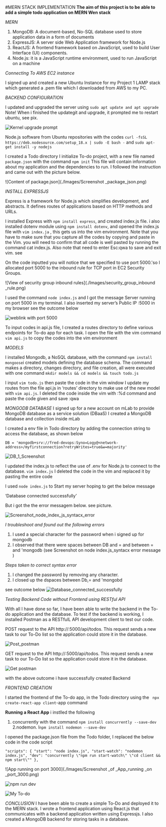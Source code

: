 #MERN STACK IMPLEMENTATION
**The aim of this project is to be able  to add a simple todo  application on MERN Wen stack**

*MERN*
1. MongoDB: A document-based, No-SQL database used to store application data in a form of documents
2. ExpressJS: A server side Web Application framework for Node.js
3. ReactJS: A frontend framework based on JavaScript, used to build User Interface (UI) components.
4. Node.js: it is a JavaScript runtime environment, used to run JavaScript on a machine

*Connecting To AWS EC2 instance*

I signed up and created a new Ubuntu Instance for my Project 1 LAMP stack which generated a .pem file which I downloaded from AWS to my PC.

*BACKEND CONFIGURATION*

I updated  and upgraded the server using `sudo apt update and apt upgrade`
Note! When i finished the updategit and upgrade, it prompted me to restart ubuntu, see pix.

![Kernel upgrade prompt](./images/Kernel_upgrade_prompt.png)

Node.js software from Ubuntu repositories with the codes `curl -fsSL https://deb.nodesource.com/setup_18.x | sudo -E bash -` and `sudo apt-get install -y nodejs`

I created a Todo directory I initialize To-do project, with a new file named `package.json` with the command 
`npm init` This file will contain information about my application and the dependencies to run. I followed the instruction and came out with the picture below.

![Content of package.json](./Images/Screenshot _package_json.png)

*INSTALL EXPRESSJS*

Express is a framework for Node.js which simplifies development, and abstracts. 
It defines routes of applications based on HTTP methods and URLs.

I installed Express with `npm install express`, and created index.js file. i also installed dotenv module using 
`npm install dotenv`, and opened the index.js file with `vim index.ja` , this gets us into the vim environment.
Note that you have to make sure that you capture all the codes by copying and paste in the Vim. you will need to confirm that all code is well pasted by running the command cat index.js. Also note that need to enter Esc:qwa to save and exit vim.
see 

On the code inputted you will notice that we specified to use port 5000.'so I allocated port 5000 to the inbound rule for TCP port in EC2 Security Groups.

![View of security group inbound rules](./Images/security_group_inbound _rule.png)

I used the command `node index.js` and I got the message Server running on port 5000 in my terminal.
I also inserted my server’s Public IP :5000 in my browser see the outcome below

![weblink with port 5000](./Images/weblink_with_port_5000.png)

To input codes in api.js file, I created a routes directory to define various endpoints for To-do app for each task.
I open the file with the vim command `vim api.js` to copy the codes into the vim environment


*MODELS*

I installed Mongodb, a NoSQL database, with the command `npm install mongoose`i created models defining the database schema.  The command makes a directory, changes directory, and file creation, all were executed with one command `mkdir models && cd models && touch todo.js`

I input `vim todo.js` then paste the code in the vim window
I update my routes from the file api.js in ‘routes’ directory to make use of the new model with `vim api.js`. I deleted the code inside  the vim with :%d command and paste the code given and save :qwa

 *MONGODB DATABASE*
 I signed up for a new account on mLab to provide MongoDB database as a service solution (DBaaS) 
 I created a MongoDB database and collection inside mLab 

 I created a env file in Todo directory by adding the connection string to access the database, as shown below

 `DB = 'mongodb+srv://fred-devops:Syno=Logy@<network-address>/myfirstconnection?retryWrites=true&w=majority'`

  ![DB_1_Screenshot](./Images/DB_1_Screenshot.png)

  I updated the index.js to reflect the use of .env for Node.js to connect to the database.
  `vim index.js` I deleted the code in the vim and replaced it by pasting the entire code

I used `node index.js` to Start my server hoping to get the below message  

‘Database connected successfully’

But i got the the error messagem below. see picture.

![Screenshot_node_index_js_syntacx_error](./Images/Screenshot_node_index_js_syntacx_error.png)

*I troubleshoot and found out the following errors* 
1. I used a special character for the password when i signed up for mongodb
2. I observed that there were spaces between DB and = and between = and 'mongodb (see Screenshot on node index.js_syntacx error message )

*Steps taken to correct syntax error*
1. I changed the password by removing any character.
2. I closed up the dspaces between Db,= and 'mongobd

see outcome below
![Database_connected_successfully](./Images/Database_connected_successfully.png)


*Testing Backend Code without Frontend using RESTful API*

With all I have done so far, I have been able to write the backend in the To-do application and the database. 
To test if the backend is working, I installed Postman as a RESTfulL  API development client to test our code.

POST request to the API http://<PublicIP>:5000/api/todos. This request sends a new task to our To-Do list so the application could store it in the database.

![Post_postman](./Images/Post_Postman.png)

GET request to the API http://<PublicIP>:5000/api/todos. This request sends a new task to our To-Do list so the application could store it in the database.

![Get postman](./Images/Get_Postman.png)

with the above outcome i have successfully created Backend


*FRONTEND CREATION*

 I started the frontend of the To-do app, in the Todo directory using the ` npx create-react-app client`-app command

 **Running a React App**
 i instlled the following 
 1. concurrently with the command `npm install concurrently --save-dev`
 2.nodemon. I`npm install nodemon --save-dev`

I opened the package.json file from the Todo folder, I replaced the below code in the code script

 `"scripts": {
"start": "node index.js",
"start-watch": "nodemon index.js",
"dev": "concurrently \"npm run start-watch\" \"cd client && npm start\""
},`



![App running on port 3000](./Images/Screenshot _of _App_running _on _port_3000.png)

![npm run dev](./Images/npm_run_dev.png)

![My To-do](./Images/Screenshot_of_My_Todo.png)

*CONCLUSION*
I have been able to create a simple To-Do and deployed it to the MERN stack. I wrote a frontend application using React.js that communicates with a backend application written using Expressjs. I also created a MongoDB backend for storing tasks in a database.